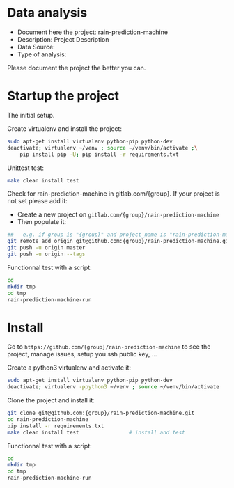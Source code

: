 # Data analysis
- Document here the project: rain-prediction-machine
- Description: Project Description
- Data Source:
- Type of analysis:

Please document the project the better you can.

# Startup the project

The initial setup.

Create virtualenv and install the project:
```bash
sudo apt-get install virtualenv python-pip python-dev
deactivate; virtualenv ~/venv ; source ~/venv/bin/activate ;\
    pip install pip -U; pip install -r requirements.txt
```

Unittest test:
```bash
make clean install test
```

Check for rain-prediction-machine in gitlab.com/{group}.
If your project is not set please add it:

- Create a new project on `gitlab.com/{group}/rain-prediction-machine`
- Then populate it:

```bash
##   e.g. if group is "{group}" and project_name is "rain-prediction-machine"
git remote add origin git@github.com:{group}/rain-prediction-machine.git
git push -u origin master
git push -u origin --tags
```

Functionnal test with a script:

```bash
cd
mkdir tmp
cd tmp
rain-prediction-machine-run
```

# Install

Go to `https://github.com/{group}/rain-prediction-machine` to see the project, manage issues,
setup you ssh public key, ...

Create a python3 virtualenv and activate it:

```bash
sudo apt-get install virtualenv python-pip python-dev
deactivate; virtualenv -ppython3 ~/venv ; source ~/venv/bin/activate
```

Clone the project and install it:

```bash
git clone git@github.com:{group}/rain-prediction-machine.git
cd rain-prediction-machine
pip install -r requirements.txt
make clean install test                # install and test
```
Functionnal test with a script:

```bash
cd
mkdir tmp
cd tmp
rain-prediction-machine-run
```
